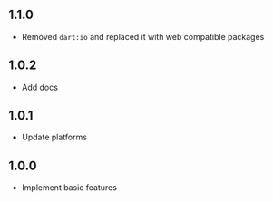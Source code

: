 ## 1.1.0

- Removed `dart:io` and replaced it with web compatible packages

## 1.0.2

- Add docs

## 1.0.1

- Update platforms

## 1.0.0

- Implement basic features
